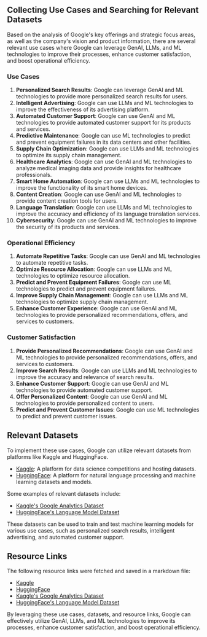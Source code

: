 ## Collecting Use Cases and Searching for Relevant Datasets
Based on the analysis of Google's key offerings and strategic focus areas, as well as the company's vision and product information, there are several relevant use cases where Google can leverage GenAI, LLMs, and ML technologies to improve their processes, enhance customer satisfaction, and boost operational efficiency.

### Use Cases
1. **Personalized Search Results**: Google can leverage GenAI and ML technologies to provide more personalized search results for users.
2. **Intelligent Advertising**: Google can use LLMs and ML technologies to improve the effectiveness of its advertising platform.
3. **Automated Customer Support**: Google can use GenAI and ML technologies to provide automated customer support for its products and services.
4. **Predictive Maintenance**: Google can use ML technologies to predict and prevent equipment failures in its data centers and other facilities.
5. **Supply Chain Optimization**: Google can use LLMs and ML technologies to optimize its supply chain management.
6. **Healthcare Analytics**: Google can use GenAI and ML technologies to analyze medical imaging data and provide insights for healthcare professionals.
7. **Smart Home Automation**: Google can use LLMs and ML technologies to improve the functionality of its smart home devices.
8. **Content Creation**: Google can use GenAI and ML technologies to provide content creation tools for users.
9. **Language Translation**: Google can use LLMs and ML technologies to improve the accuracy and efficiency of its language translation services.
10. **Cybersecurity**: Google can use GenAI and ML technologies to improve the security of its products and services.

### Operational Efficiency
1. **Automate Repetitive Tasks**: Google can use GenAI and ML technologies to automate repetitive tasks.
2. **Optimize Resource Allocation**: Google can use LLMs and ML technologies to optimize resource allocation.
3. **Predict and Prevent Equipment Failures**: Google can use ML technologies to predict and prevent equipment failures.
4. **Improve Supply Chain Management**: Google can use LLMs and ML technologies to optimize supply chain management.
5. **Enhance Customer Experience**: Google can use GenAI and ML technologies to provide personalized recommendations, offers, and services to customers.

### Customer Satisfaction
1. **Provide Personalized Recommendations**: Google can use GenAI and ML technologies to provide personalized recommendations, offers, and services to customers.
2. **Improve Search Results**: Google can use LLMs and ML technologies to improve the accuracy and relevance of search results.
3. **Enhance Customer Support**: Google can use GenAI and ML technologies to provide automated customer support.
4. **Offer Personalized Content**: Google can use GenAI and ML technologies to provide personalized content to users.
5. **Predict and Prevent Customer Issues**: Google can use ML technologies to predict and prevent customer issues.

## Relevant Datasets
To implement these use cases, Google can utilize relevant datasets from platforms like Kaggle and HuggingFace.

* [Kaggle](https://www.kaggle.com/): A platform for data science competitions and hosting datasets.
* [HuggingFace](https://huggingface.co/): A platform for natural language processing and machine learning datasets and models.

Some examples of relevant datasets include:
* [Kaggle's Google Analytics Dataset](https://www.kaggle.com/google-analytics/google-analytics-dataset)
* [HuggingFace's Language Model Dataset](https://huggingface.co/datasets/language-model)

These datasets can be used to train and test machine learning models for various use cases, such as personalized search results, intelligent advertising, and automated customer support.

## Resource Links
The following resource links were fetched and saved in a markdown file:
* [Kaggle](https://www.kaggle.com/)
* [HuggingFace](https://huggingface.co/)
* [Kaggle's Google Analytics Dataset](https://www.kaggle.com/google-analytics/google-analytics-dataset)
* [HuggingFace's Language Model Dataset](https://huggingface.co/datasets/language-model)

By leveraging these use cases, datasets, and resource links, Google can effectively utilize GenAI, LLMs, and ML technologies to improve its processes, enhance customer satisfaction, and boost operational efficiency.